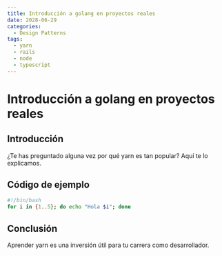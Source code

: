 ```yaml
---
title: Introducción a golang en proyectos reales
date: 2028-06-29
categories:
  - Design Patterns
tags:
  - yarn
  - rails
  - node
  - typescript
---
```


# Introducción a golang en proyectos reales

## Introducción

¿Te has preguntado alguna vez por qué yarn es tan popular? Aquí te lo explicamos.

## Código de ejemplo

```bash
#!/bin/bash
for i in {1..5}; do echo "Hola $i"; done
```

## Conclusión

Aprender yarn es una inversión útil para tu carrera como desarrollador.